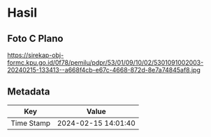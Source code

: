 # Hasil

## Foto C Plano

https://sirekap-obj-formc.kpu.go.id/0f78/pemilu/pdpr/53/01/09/10/02/5301091002003-20240215-133413--a668f4cb-e67c-4668-872d-8e7a74845af8.jpg


## Metadata

| Key        | Value               |
| ---------- | ------------------- |
| Time Stamp | 2024-02-15 14:01:40 |



